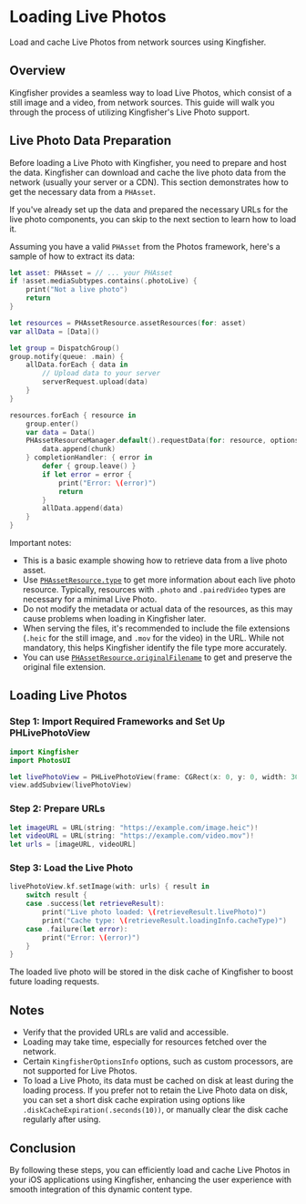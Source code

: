 # Loading Live Photos

Load and cache Live Photos from network sources using Kingfisher.

## Overview

Kingfisher provides a seamless way to load Live Photos, which consist of a still image and a video, from network sources. This guide will walk you through the process of utilizing Kingfisher's Live Photo support.

## Live Photo Data Preparation

Before loading a Live Photo with Kingfisher, you need to prepare and host the data. Kingfisher can download and cache the live photo data from the network (usually your server or a CDN). This section demonstrates how to get the necessary data from a `PHAsset`.

If you've already set up the data and prepared the necessary URLs for the live photo components, you can skip to the next section to learn how to load it.

Assuming you have a valid `PHAsset` from the Photos framework, here's a sample of how to extract its data:

```swift
let asset: PHAsset = // ... your PHAsset
if !asset.mediaSubtypes.contains(.photoLive) {
    print("Not a live photo")
    return
}

let resources = PHAssetResource.assetResources(for: asset)
var allData = [Data]()

let group = DispatchGroup()
group.notify(queue: .main) {
    allData.forEach { data in
        // Upload data to your server
        serverRequest.upload(data)
    }
}

resources.forEach { resource in
    group.enter()
    var data = Data()
    PHAssetResourceManager.default().requestData(for: resource, options: nil) { chunk in
        data.append(chunk)
    } completionHandler: { error in
        defer { group.leave() }
        if let error = error {
            print("Error: \(error)")
            return
        }
        allData.append(data)
    }
}
```

Important notes:
- This is a basic example showing how to retrieve data from a live photo asset.
- Use [`PHAssetResource.type`]((https://developer.apple.com/documentation/photokit/phassetresource/1623987-type)) to get more information about each live photo resource. Typically, resources with `.photo` and `.pairedVideo` types are necessary for a minimal Live Photo.
- Do not modify the metadata or actual data of the resources, as this may cause problems when loading in Kingfisher later.
- When serving the files, it's recommended to include the file extensions (`.heic` for the still image, and `.mov` for the video) in the URL. While not mandatory, this helps Kingfisher identify the file type more accurately.
- You can use [`PHAssetResource.originalFilename`](https://developer.apple.com/documentation/photokit/phassetresource/1623985-originalfilename) to get and preserve the original file extension.


## Loading Live Photos

### Step 1: Import Required Frameworks and Set Up PHLivePhotoView

```swift
import Kingfisher
import PhotosUI

let livePhotoView = PHLivePhotoView(frame: CGRect(x: 0, y: 0, width: 300, height: 300))
view.addSubview(livePhotoView)
```

### Step 2: Prepare URLs

```swift
let imageURL = URL(string: "https://example.com/image.heic")!
let videoURL = URL(string: "https://example.com/video.mov")!
let urls = [imageURL, videoURL]
```

### Step 3: Load the Live Photo

```swift
livePhotoView.kf.setImage(with: urls) { result in
    switch result {
    case .success(let retrieveResult):
        print("Live photo loaded: \(retrieveResult.livePhoto)")
        print("Cache type: \(retrieveResult.loadingInfo.cacheType)")
    case .failure(let error):
        print("Error: \(error)")
    }
}
```

The loaded live photo will be stored in the disk cache of Kingfisher to boost future loading requests. 

## Notes

- Verify that the provided URLs are valid and accessible.
- Loading may take time, especially for resources fetched over the network.
- Certain `KingfisherOptionsInfo` options, such as custom processors, are not supported for Live Photos.
- To load a Live Photo, its data must be cached on disk at least during the loading process. If you prefer not to retain the Live Photo data on disk, you can set a short disk cache expiration using options like `.diskCacheExpiration(.seconds(10))`, or manually clear the disk cache regularly after using.

## Conclusion

By following these steps, you can efficiently load and cache Live Photos in your iOS applications using Kingfisher, enhancing the user experience with smooth integration of this dynamic content type.